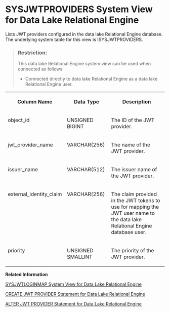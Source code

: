<!-- loio40fe6b4c8fe54af39a008dcc5fd5cd2b -->

# SYSJWTPROVIDERS System View for Data Lake Relational Engine

Lists JWT providers configured in the data lake Relational Engine database. The underlying system table for this view is ISYSJWTPROVIDERS.



> ### Restriction:  
> This data lake Relational Engine system view can be used when connected as follows:
> 
> -   Connected directly to data lake Relational Engine as a data lake Relational Engine user.




<table>
<tr>
<th valign="top">

Column Name



</th>
<th valign="top">

Data Type



</th>
<th valign="top">

Description



</th>
</tr>
<tr>
<td valign="top">

object\_id



</td>
<td valign="top">

UNSIGNED BIGINT



</td>
<td valign="top">

The ID of the JWT provider.



</td>
</tr>
<tr>
<td valign="top">

jwt\_provider\_name



</td>
<td valign="top">

VARCHAR\(256\)



</td>
<td valign="top">

The name of the JWT provider.



</td>
</tr>
<tr>
<td valign="top">

issuer\_name



</td>
<td valign="top">

VARCHAR\(512\)



</td>
<td valign="top">

The issuer name of the JWT provider.



</td>
</tr>
<tr>
<td valign="top">

external\_identity\_claim



</td>
<td valign="top">

VARCHAR\(256\)



</td>
<td valign="top">

The claim provided in the JWT tokens to use for mapping the JWT user name to the data lake Relational Engine database user.



</td>
</tr>
<tr>
<td valign="top">

priority



</td>
<td valign="top">

UNSIGNED SMALLINT



</td>
<td valign="top">

The priority of the JWT provider.



</td>
</tr>
</table>

**Related Information**  


[SYSJWTLOGINMAP System View for Data Lake Relational Engine](sysjwtloginmap-system-view-for-data-lake-relational-engine-d5978ec.md "Lists the JWT-user mappings configured in the data lake Relational Engine database. The underlying system table for this view is ISYSJWTLOGINMAP.")

[CREATE JWT PROVIDER Statement for Data Lake Relational Engine](../080-sql-statements/create-jwt-provider-statement-for-data-lake-relational-engine-49b7ee1.md "Defines a JWT provider in the data lake Relational Engine database.")

[ALTER JWT PROVIDER Statement for Data Lake Relational Engine](../080-sql-statements/alter-jwt-provider-statement-for-data-lake-relational-engine-f6b0a31.md "Alters a JWT provider in the data lake Relational Engine database.")

